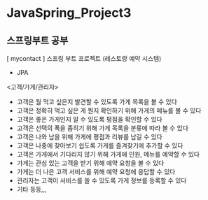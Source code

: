 # JavaSpring_Project3

## 스프링부트 공부

[ mycontact ]
스프링 부트 프로젝트 (레스토랑 예약 시스템)

- JPA

<고객/가게/관리자>

- 고객은 뭘 먹고 싶은지 발견할 수 있도록 가게 목록을 볼 수 있다
- 고객은 정확히 먹고 싶은 게 뭔지 확인하기 위해 가게의 메뉴를 볼 수 있다
- 고객은 좋은 가게인지 알 수 있도록 평점을 확인할 수 있다
- 고객은 선택의 폭을 좁히기 위해 가게 목록을 분류에 따라 볼 수 있다
- 고객은 나와 남을 위해 가게에 평점과 리뷰를 남길 수 있다
- 고객은 나중에 찾아보기 쉽도록 가게를 즐겨찾기에 추가할 수 있다
- 고객은 가게에서 기다리지 않기 위해 가게에 인원, 메뉴를 예약할 수 있다
- 가게는 관심 있는 고객을 받기 위해 예약 요청을 볼 수 있다
- 가게는 더 나은 고객 서비스를 위해 예약 요청에 응답할 수 있다
- 관리자는 고객이 서비스를 쓸 수 있도록 가게 정보를 등록할 수 있다
- 기타 등등,,,

